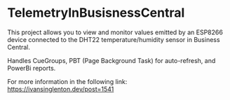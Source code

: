 # TelemetryInBusisnessCentral

This project allows you to view and monitor values emitted by an ESP8266 device connected to the DHT22 temperature/humidity sensor in Business Central.

Handles CueGroups, PBT (Page Background Task) for auto-refresh, and PowerBi reports.

For more information in the following link: https://ivansinglenton.dev/post=1541
